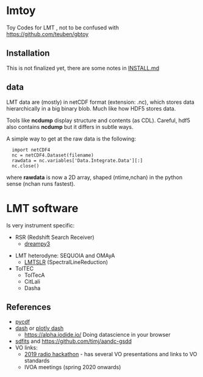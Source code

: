 # lmtoy

Toy Codes for LMT , not to be confused with https://github.com/teuben/gbtoy

## Installation

This is not finalized yet, there are some notes in [INSTALL.md](INSTALL.md)

## data

LMT data are (mostly) in netCDF format (extension:  .nc), which stores data hierarchically in a big binary blob. Much like how HDF5 stores data.

Tools like **ncdump** display structure and contents (as CDL). Careful, hdf5 also contains **ncdump** but it differs in subtle ways.

A simple way to get at the raw data is the following:

      import netCDF4
      nc = netCDF4.Dataset(filename)
      rawdata = nc.variables['Data.Integrate.Data'][:]
      nc.close()

where **rawdata** is now a 2D array, shaped (ntime,nchan) in the python sense (nchan runs fastest).


# LMT software

Is very instrument specific:


* RSR (Redshift Search Receiver)
  * [dreampy3](https://github.com/lmt-heterodyne/dreampy3)
- LMT heterodyne: SEQUOIA and OMAyA
  * [LMTSLR](https://github.com/lmt-heterodyne/SpectralLineReduction)   (SpectralLineReduction)  
- TolTEC
  * TolTecA
  * CitLali
  * Dasha


## References

* [pycdf](http://pysclint.sourceforge.net/pycdf)
* [dash](https://dash.plotly.com/) or [plotly dash](https://plotly.com/dash/)
  *  https://alpha.iodide.io/      Doing datascience in your browser
* [sdfits](https://fits.gsfc.nasa.gov/registry/sdfits.html) and https://github.com/timj/aandc-gsdd
* VO links:
  * [2019 radio hackathon](https://www.asterics2020.eu/dokuwiki/doku.php?id=open:wp4:wp4techforum5:radiointhevo) - has several VO presentations and links to VO standards
  * IVOA meetings (spring 2020 onwards)

